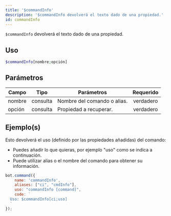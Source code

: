 ```yaml
---
title: '$commandInfo'
description: '$commandInfo devolverá el texto dado de una propiedad.'
id: commandInfo
---
```


`$commandInfo` devolverá el texto dado de una propiedad.

## Uso

```php
$commandInfo[nombre;opción]
```

## Parámetros

| Campo  | Tipo     | Parámetros                  | Requerido |
| ------ | -------- | --------------------------- |:---------:|
| nombre | consulta | Nombre del comando o alias. | verdadero |
| opción | consulta | Propiedad a recuperar.      | verdadero |

## Ejemplo(s)

Esto devolverá el uso (definido por las propiedades añadidas) del comando:

* Puedes añadir lo que quieras, por ejemplo "uso" como se indica a continuación.
* Puede utilizar alias o el nombre del comando para obtener su información.

```javascript
bot.command({
    name: 'commandInfo',
    aliases: ["ci", "cmdInfo"],
    uso: "commandInfo [command]",
    code: `
  Uso: $commandInfo[ci;uso]
  `
});
```